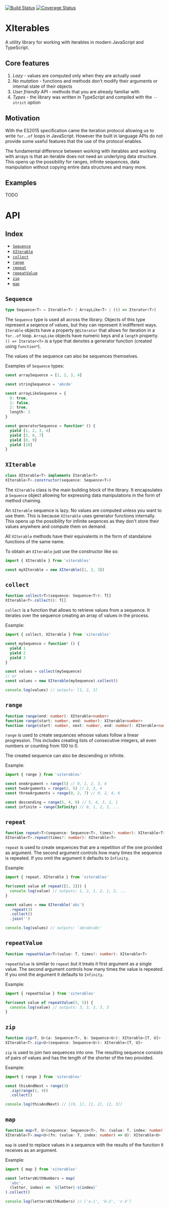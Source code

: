 [![Build Status](https://travis-ci.org/sz-piotr/xiterables.svg?branch=master)](https://travis-ci.org/sz-piotr/xiterables)
[![Coverage Status](https://coveralls.io/repos/github/sz-piotr/xiterables/badge.svg?branch=master)](https://coveralls.io/github/sz-piotr/xiterables?branch=master)

# XIterables

A utility library for working with iterables in modern JavaScript and TypeScript.

## Core features

1. *Lazy* - values are computed only when they are actually used
2. *No mutation* - functions and methods don't modify their arguments or internal state of their objects
3. *User friendly API* - methods that you are already familiar with
4. *Types* - the library was written in TypeScript and compiled with the `--strict` option

## Motivation

With the ES2015 specification came the iteration protocol allowing us to write `for..of` loops in JavaScript. However the built in language APIs do not provide some useful features that the use of the protocol enables.

The fundamental difference between working with iterables and working with arrays is that an iterable does not need an underlying data structure. This opens up the possibility for ranges, infinite sequences, data manipulation without copying entire data structures and many more.

## Examples

TODO

# API

## Index

- [`Sequence`](#sequence)
- [`XIterable`](#xiterable)
- [`collect`](#collect)
- [`range`](#range)
- [`repeat`](#repeat)
- [`repeatValue`](#repeatvalue)
- [`zip`](#zip)
- [`map`](#map)

## `Sequence`

```typescript
type Sequence<T> = Iterable<T> | ArrayLike<T> | (() => Iterator<T>)
```

The `Sequence` type is used all across the library. Objects of this type represent a seqence of values, but they can represent it indifferent ways. `Iterable` objects have a property `@@iterator` that allows for iteration in a `for..of` loop. `ArrayLike` objects have numeric keys and a `length` property. `() => Iterator<T>` is a type that denotes a generator function (created using `function*`).

The values of the sequence can also be sequences themselves.

Examples of `Sequence` types:

```typescript
const arraySequence = [1, 2, 3, 4]

const stringSequence = 'abcde'

const arrayLikeSequence = {
  0: true,
  1: false,
  2: true,
  length: 3
}

const generatorSequence = function* () {
  yield [1, 2, 3, 4]
  yield [5, 6, 7]
  yield [8, 9]
  yield [10]
}
```


## `XIterable`

```typescript
class XIterable<T> implements Iterable<T>
XIterable<T>.constructor(sequence: Sequence<T>)
```

The `XIterable` class is the main building block of the library. It encapsulates a `Sequence` object allowing for expressing data manipulations in the form of method chaining. 

An `XIterable` sequence is lazy. No values are computed unless you want to use them. This is because `XIterable` uses generator functions internally. This opens up the possibility for infinite seqences as they don't store their values anywhere and compute them on demand.

All `XIterable` methods have their equivalents in the form of standalone functions of the same name.

To obtain an `XIterable` just use the constructor like so:

```typescript
import { XIterable } from 'xiterables'

const myXIterable = new XIterable([1, 2, 3])
```


## `collect`

```typescript
function collect<T>(sequence: Sequence<T>): T[]
XIterable<T>.collect(): T[]
```

`collect` is a function that allows to retrieve values from a sequence. It iterates over the sequence creating an array of values in the process.

Example:

```typescript
import { collect, XIterable } from 'xiterables'

const mySequence = function* () {
  yield 1
  yield 2
  yield 3
}

const values = collect(mySequence)
// or
const values = new XIterable(mySequence).collect()

console.log(values) // outputs: [1, 2, 3]
```


## `range`

```typescript
function range(end: number): XIterable<number>
function range(start: number, end: number): XIterable<number>
function range(start: number, next: number, end: number): XIterable<number>
```

`range` is used to create sequences whoose values follow a linear progression. This includes creating lists of consecutive integers, all even numbers or counting from 100 to 0.

The created sequence can also be descending or infinite.

Example:

```typescript
import { range } from 'xiterables'

const oneArgument = range(5) // 0, 1, 2, 3, 4
const twoArguments = range(2, 5) // 2, 3, 4
const threeArguments = range(0, 2, 7) // 0, 2, 4, 6

const descending = range(5, 4, 0) // 5, 4, 3, 2, 1
const infinite = range(Infinity) // 0, 1, 2, 3, ...
```


## `repeat`

```typescript
function repeat<T>(sequence: Sequence<T>, times?: number): XIterable<T>
XIterable<T>.repeat(times?: number): XIterable<T>
```

`repeat` is used to create sequences that are a repetition of the one provided as argument. The second argument controls how many times the sequence is repeated. If you omit the argument it defaults to `Infinity`.

Example:

```typescript
import { repeat, XIterable } from 'xiterables'

for(const value of repeat([1, 2])) {
  console.log(value) // outputs: 1, 2, 1, 2, 1, 2, ...
}

const values = new XIterable('abc')
  .repeat(3)
  .collect()
  .join('')

console.log(values) // outputs: 'abcabcabc'
```


## `repeatValue`

```typescript
function repeatValue<T>(value: T, times?: number): XIterable<T>
```

`repeatValue` is similar to `repeat` but it treats it first argument as a single value. The second argument controls how many times the value is repeated. If you omit the argument it defaults to `Infinity`.

Example:

```typescript
import { repeatValue } from 'xiterables'

for(const value of repeatValue(3, 5)) {
  console.log(value) // outputs: 3, 3, 3, 3, 3
}
```


## `zip`

```typescript
function zip<T, U>(a: Sequence<T>, b: Sequence<U>): XIterable<[T, U]>
XIterable<T>.zip<U>(sequence: Sequence<U>): XIterable<[T, U]>
```

`zip` is used to join two sequences into one. The resulting sequence consists of pairs of values and has the length of the shorter of the two provided.

Example:

```typescript
import { range } from 'xiterables'

const thisAndNext = range(3)
  .zip(range(1, 4))
  .collect()

console.log(thisAndNext) // [[0, 1], [1, 2], [2, 3]]
```


## `map`

```typescript
function map<T, U>(sequence: Sequence<T>, fn: (value: T, index: number) => U): XIterable<U>
XIterable<T>.map<U>(fn: (value: T, index: number) => U): XIterable<U>
```

`map` is used to replace values in a sequence with the results of the function it receives as an argument.

Example:

```typescript
import { map } from 'xiterables'

const lettersWithNumbers = map(
  'abc',
  (letter, index) => `${letter}-${index}`
).collect()

console.log(lettersWithNumbers) // ['a-1', 'b-2', 'c-3']
```

